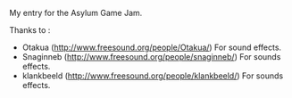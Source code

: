My entry for the Asylum Game Jam.

Thanks to : 
- Otakua (http://www.freesound.org/people/Otakua/)  For sound effects.
- Snaginneb (http://www.freesound.org/people/snaginneb/) For sounds effects.
- klankbeeld (http://www.freesound.org/people/klankbeeld/) For sounds effects.